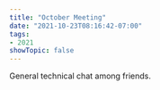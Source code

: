 ```yaml
---
title: "October Meeting"
date: "2021-10-23T08:16:42-07:00"
tags:
- 2021
showTopic: false
---
```


General technical chat among friends.

